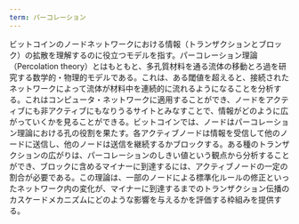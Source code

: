 ```yaml
---
term: パーコレーション
---
```

ビットコインのノードネットワークにおける情報（トランザクションとブロック）の拡散を理解するのに役立つモデルを指す。パーコレーション理論（Percolation theory）とはもともと、多孔質材料を通る流体の移動とろ過を研究する数学的・物理的モデルである。これは、ある閾値を超えると、接続されたネットワークによって流体が材料中を連続的に流れるようになることを分析する。これはコンピュータ・ネットワークに適用することができ、ノードをアクティブにも非アクティブにもなりうるサイトとみなすことで、情報がどのように広がっていくかを見ることができる。ビットコインでは、ノードはパーコレーション理論における孔の役割を果たす。各アクティブノードは情報を受信して他のノードに送信し、他のノードは送信を継続するかブロックする。ある種のトランザクションの広がりは、パーコレーションのしきい値という観点から分析することができ、ブロックに含めるマイナーに到達するには、アクティブノードの一定の割合が必要である。この理論は、一部のノードによる標準化ルールの修正といったネットワーク内の変化が、マイナーに到達するまでのトランザクション伝播のカスケードメカニズムにどのような影響を与えるかを評価する枠組みを提供する。